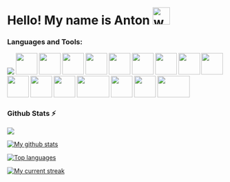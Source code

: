 <h1>Hello! My name is Anton <a href="#"><a/><img src="https://user-images.githubusercontent.com/72663882/171687151-bb31c996-c9d2-49c8-b593-734946893b23.gif" alt="waving hand gif" aria-hidden="true" width="40" /></h1> 

### **Languages and Tools:**
<img src="https://img.icons8.com/color/48/null/python--v1.png"/> <img src="https://upload.wikimedia.org/wikipedia/commons/thumb/1/1d/PyCharm_Icon.svg/1200px-PyCharm_Icon.svg.png" width="50" height="50"/> <img src="https://upload.wikimedia.org/wikipedia/commons/thumb/3/38/Jupyter_logo.svg/1767px-Jupyter_logo.svg.png" width="50" height="50"/> <img src="https://encrypted-tbn0.gstatic.com/images?q=tbn:ANd9GcS5hPnQgYIb2fp0KenorFRSOXY268hay_nISrnJtv-6ng&s" width="50" height="50"/> <img src="https://upload.wikimedia.org/wikipedia/commons/thumb/3/3a/OpenShift-LogoType.svg/1200px-OpenShift-LogoType.svg.png" width="50" height="50"/> <img src="https://encrypted-tbn0.gstatic.com/images?q=tbn:ANd9GcTVXXwQpgHw5uZU7Fc5iboHDZcfZaz9ho9e8g6oCKy44g&s" width="50" height="50"/> <img src="https://cdn.icon-icons.com/icons2/2389/PNG/512/flask_logo_icon_145276.png" width="50" height="50"/> <img src="https://huggingface.co/datasets/huggingface/brand-assets/resolve/main/hf-logo.png" width="50" height="50"/> <img src="https://upload.wikimedia.org/wikipedia/commons/thumb/1/10/PyTorch_logo_icon.svg/1200px-PyTorch_logo_icon.svg.png" width="50" height="50"/> <img src="https://encrypted-tbn0.gstatic.com/images?q=tbn:ANd9GcQyAHk56gKG2omI35HJIlsUZ2B1_Fa48sYPytuOOXjaBA&s" width="50" height="50"/> <img src="https://upload.wikimedia.org/wikipedia/commons/thumb/2/22/Pandas_mark.svg/1200px-Pandas_mark.svg.png" width="50" height="50"/> <img src="https://cdn.worldvectorlogo.com/logos/numpy-1.svg" width="50" height="50"/> <img src="https://maartengr.github.io/BERTopic/logo.png" width="50" height="50"/> <img src="https://upload.wikimedia.org/wikipedia/commons/thumb/0/05/Scikit_learn_logo_small.svg/2560px-Scikit_learn_logo_small.svg.png" width="75" height="50"/> <img src="https://encrypted-tbn0.gstatic.com/images?q=tbn:ANd9GcQd921Imagk_hHcNiQfhMc9Evra2nbgH3kIKs0nQhOAlw&s" width="50" height="50"/> <img src="https://upload.wikimedia.org/wikipedia/commons/c/cc/CatBoostLogo.png" width="50" height="50"/> <img src="https://upload.wikimedia.org/wikipedia/commons/thumb/d/d9/LightGBM_logo_black_text.svg/1200px-LightGBM_logo_black_text.svg.png" width="75" height="50"/>



### Github Stats ⚡
<img src="http://github-profile-summary-cards.vercel.app/api/cards/profile-details?username=zakladniy&theme=github_dark">

[![My github stats](https://bad-apple-github-readme.vercel.app/api?username=zakladniy&show_icons=true&count_private=true&line_height=20&icon_color=00b3ff&theme=blue-green&title_color=00b3ff)](#) 

[![Top languages](https://github-readme-stats.vercel.app/api/top-langs/?username=zakladniy&layout=compact&count_private=true&theme=blue-green&title_color=00b3ff)](#)

[![My current streak](https://github-readme-streak-stats-blush.vercel.app/?user=zakladniy&count_private=true&theme=blue-green&title_color=00b3ff)](#)
